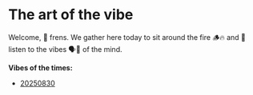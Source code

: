 # The art of the vibe

Welcome, 🐸 frens.  We gather here today to sit around the fire 🪵🔥 and 🙉 listen to the vibes 🗣️💬 of the mind.

**Vibes of the times:**

 - [20250830](./blog/20250830.md)